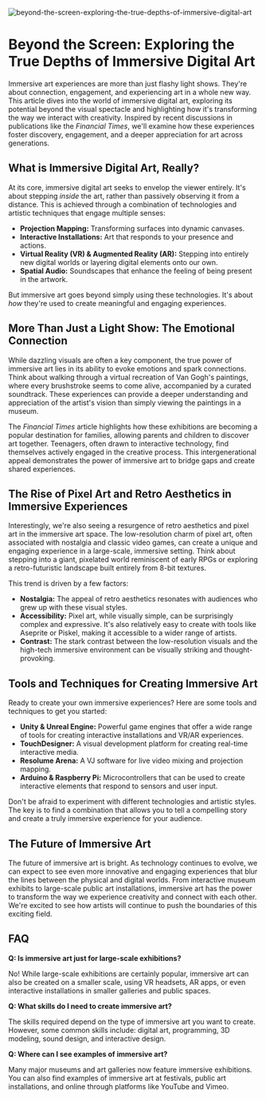 ![beyond-the-screen-exploring-the-true-depths-of-immersive-digital-art](https://images.pexels.com/photos/6940242/pexels-photo-6940242.jpeg?auto=compress&cs=tinysrgb&fit=crop&h=627&w=1200)

# Beyond the Screen: Exploring the True Depths of Immersive Digital Art

Immersive art experiences are more than just flashy light shows. They're about connection, engagement, and experiencing art in a whole new way. This article dives into the world of immersive digital art, exploring its potential beyond the visual spectacle and highlighting how it's transforming the way we interact with creativity. Inspired by recent discussions in publications like the *Financial Times*, we'll examine how these experiences foster discovery, engagement, and a deeper appreciation for art across generations.

## What is Immersive Digital Art, Really?

At its core, immersive digital art seeks to envelop the viewer entirely. It's about stepping *inside* the art, rather than passively observing it from a distance. This is achieved through a combination of technologies and artistic techniques that engage multiple senses:

*   **Projection Mapping:** Transforming surfaces into dynamic canvases.
*   **Interactive Installations:** Art that responds to your presence and actions.
*   **Virtual Reality (VR) & Augmented Reality (AR):** Stepping into entirely new digital worlds or layering digital elements onto our own.
*   **Spatial Audio:** Soundscapes that enhance the feeling of being present in the artwork.

But immersive art goes beyond simply using these technologies. It's about *how* they're used to create meaningful and engaging experiences.

## More Than Just a Light Show: The Emotional Connection

While dazzling visuals are often a key component, the true power of immersive art lies in its ability to evoke emotions and spark connections. Think about walking through a virtual recreation of Van Gogh's paintings, where every brushstroke seems to come alive, accompanied by a curated soundtrack. These experiences can provide a deeper understanding and appreciation of the artist's vision than simply viewing the paintings in a museum.

The *Financial Times* article highlights how these exhibitions are becoming a popular destination for families, allowing parents and children to discover art together. Teenagers, often drawn to interactive technology, find themselves actively engaged in the creative process. This intergenerational appeal demonstrates the power of immersive art to bridge gaps and create shared experiences.

## The Rise of Pixel Art and Retro Aesthetics in Immersive Experiences

Interestingly, we're also seeing a resurgence of retro aesthetics and pixel art in the immersive art space. The low-resolution charm of pixel art, often associated with nostalgia and classic video games, can create a unique and engaging experience in a large-scale, immersive setting. Think about stepping into a giant, pixelated world reminiscent of early RPGs or exploring a retro-futuristic landscape built entirely from 8-bit textures.

This trend is driven by a few factors:

*   **Nostalgia:** The appeal of retro aesthetics resonates with audiences who grew up with these visual styles.
*   **Accessibility:** Pixel art, while visually simple, can be surprisingly complex and expressive. It's also relatively easy to create with tools like Aseprite or Piskel, making it accessible to a wider range of artists.
*   **Contrast:** The stark contrast between the low-resolution visuals and the high-tech immersive environment can be visually striking and thought-provoking.

## Tools and Techniques for Creating Immersive Art

Ready to create your own immersive experiences? Here are some tools and techniques to get you started:

*   **Unity & Unreal Engine:** Powerful game engines that offer a wide range of tools for creating interactive installations and VR/AR experiences.
*   **TouchDesigner:** A visual development platform for creating real-time interactive media.
*   **Resolume Arena:** A VJ software for live video mixing and projection mapping.
*   **Arduino & Raspberry Pi:** Microcontrollers that can be used to create interactive elements that respond to sensors and user input.

Don't be afraid to experiment with different technologies and artistic styles. The key is to find a combination that allows you to tell a compelling story and create a truly immersive experience for your audience.

## The Future of Immersive Art

The future of immersive art is bright. As technology continues to evolve, we can expect to see even more innovative and engaging experiences that blur the lines between the physical and digital worlds. From interactive museum exhibits to large-scale public art installations, immersive art has the power to transform the way we experience creativity and connect with each other. We're excited to see how artists will continue to push the boundaries of this exciting field.

## FAQ

**Q: Is immersive art just for large-scale exhibitions?**

No! While large-scale exhibitions are certainly popular, immersive art can also be created on a smaller scale, using VR headsets, AR apps, or even interactive installations in smaller galleries and public spaces.

**Q: What skills do I need to create immersive art?**

The skills required depend on the type of immersive art you want to create. However, some common skills include: digital art, programming, 3D modeling, sound design, and interactive design.

**Q: Where can I see examples of immersive art?**

Many major museums and art galleries now feature immersive exhibitions. You can also find examples of immersive art at festivals, public art installations, and online through platforms like YouTube and Vimeo.